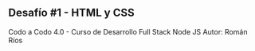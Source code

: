 
## Desafío #1 - HTML y CSS
Codo a Codo 4.0 - Curso de Desarrollo Full Stack Node JS
Autor: Román Ríos
